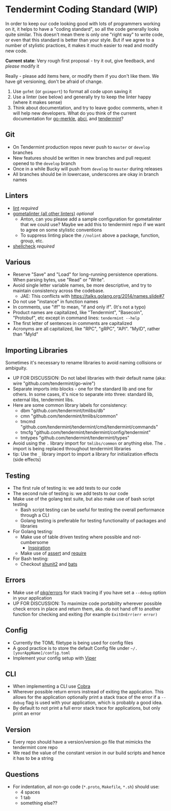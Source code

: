# Tendermint Coding Standard (WIP)

In order to keep our code looking good with lots of programmers working on it, it helps to have a "coding standard", so all the code generally looks quite similar. This doesn't mean there is only one "right way" to write code, or even that this standard is better than your style.  But if we agree to a number of stylistic practices, it makes it much easier to read and modify new code.

**Current state**: Very rough first proposal - try it out, give feedback, and *please* modify it

Really - please add items here, or modify them if you don't like them.  We have git versioning, don't be afraid of change.

 1. Use `gofmt` (or `goimport`) to format all code upon saving it
 2. Use a linter (see below) and generally try to keep the linter happy (where it makes sense)
 3. Think about documentation, and try to leave godoc comments, when it will help new developers. What do you think of the current documentation for [go-merkle](https://godoc.org/github.com/tendermint/go-merkle), [abci](https://godoc.org/github.com/tendermint/abci), and [tendermint](https://godoc.org/github.com/tendermint/tendermint)?

## Git

 * On Tendermint production repos never push to `master` or `develop` branches
 * New features should be written in new branches and pull request opened to the `develop` branch
 * Once in a while Bucky will push from `develop` to `master` during releases
 * All branches should be in lowercase, underscores are okay in branch names

## Linters

 * [lint](https://github.com/golang/lint) *required*
 * [gometalinter (all other linters)](https://github.com/alecthomas/gometalinter) *optional*
   - Anton, can you please add a sample configuration for gometalinter that we could use?  Maybe we add this to tendermint repo if we want to agree on some stylistic conventions
   - To suppress linting place the `//nolint` above a package, function, group, etc.
 * [shellcheck](https://github.com/koalaman/shellcheck) *required*

## Various

 * Reserve "Save" and "Load" for long-running persistence operations.  When parsing bytes, use "Read" or "Write".
 * Avoid single letter variable names, be more descriptive, and try to maintain consistency across the codebase.
   - JAE: This conflicts with https://talks.golang.org/2014/names.slide#7
 * Do not use "instance" in function names
 * In comments, use "iff" to mean, "if and only if".  (It's not a typo)
 * Product names are capitalized, like "Tendermint", "Basecoin", "Protobuf", etc except in command lines: `tendermint --help`
 * The first letter of sentences in comments are capitalized
 * Acronyms are all capitalized, like "RPC", "gRPC", "API".  "MyID", rather than "MyId"

## Importing Libraries
Sometimes it's necessary to rename libraries to avoid naming collisions or ambiguity. 

 * UP FOR DISCUSSION: Do not label libraries with their default name (aka: wire "github.com/tendermint/go-wire") 
 * Separate imports into blocks - one for the standard lib and one for others. In some cases, it's nice to separate into three: standard lib, external libs, tendermint libs.
 * Here are some common library labels for consistency: 
   - dbm "github.com/tendermint/tmlibs/db"
   - cmn "github.com/tendermint/tmlibs/common"
   - tmcmd "github.com/tendermint/tendermint/cmd/tendermint/commands"
   - tmcfg "github.com/tendermint/tendermint/config/tendermint"
   - tmtypes "github.com/tendermint/tendermint/types"
 * Avoid using the `.` library import for `tmlibs/common` or anything else. The `.` import is being replaced throughout tendermint libraries
 * tip: Use the `_` library import to import a library for initialization effects (side effects) 

## Testing

 * The first rule of testing is: we add tests to our code
 * The second rule of testing is: we add tests to our code
 * Make use of the golang test suite, but also make use of bash script testing
   - Bash script testing can be useful for testing the overall performance through a CLI
   - Golang testing is preferable for testing functionality of packages and libraries
 * For Golang testing:
   * Make use of table driven testing where possible and not-cumbersome
     - [Inspiration](https://dave.cheney.net/2013/06/09/writing-table-driven-tests-in-go)
   * Make use of [assert](https://godoc.org/github.com/stretchr/testify/assert) and [require](https://godoc.org/github.com/stretchr/testify/require)
 * For Bash testing: 
   * Checkout [shunit2](https://github.com/kward/shunit2) and [bats](https://github.com/sstephenson/bats)

## Errors 

 * Make use of [pkg/errors](https://github.com/pkg/errors) for stack tracing if you have set a `--debug` option in your application
 * UP FOR DISCUSSION: To maximize code portability wherever possible check errors in place and return them, aka. do not hand off to another function for checking and exiting (for example `ExitOnErr(err error)`

## Config
  
 * Currently the TOML filetype is being used for config files
 * A good practice is to store the default Config file under `~/.[yourAppName]/config.toml`
 * Implement your config setup with [Viper](https://github.com/spf13/viper)

## CLI

 * When implementing a CLI use [Cobra](https://github.com/spf13/cobra)
 * Wherever possible return errors instread of exiting the application. This allows for the application optionally print a stack trace of the error if a `--debug` flag is used with your application, which is probably a good idea.
 * By default to not print a full error stack trace for applications, but only print an error

## Version

 * Every repo should have a version/version.go file that mimicks the tendermint core repo
 * We read the value of the constant version in our build scripts and hence it has to be a string

## Questions

 * For indentation, all non-go code (`*.proto`, `Makefile`, `*.sh`) should use:
   - 4 spaces
   - 1 tab
   - something else??
